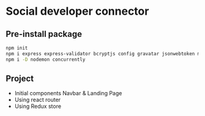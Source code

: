 # Social developer connector

## Pre-install package

```bash
npm init
npm i express express-validator bcryptjs config gravatar jsonwebtoken mongoose request
npm i -D nodemon concurrently
```

## Project

- Initial components Navbar & Landing Page
- Using react router
- Using Redux store